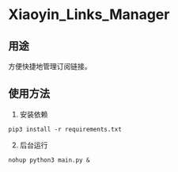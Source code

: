 # Xiaoyin_Links_Manager

## 用途

方便快捷地管理订阅链接。

## 使用方法

1.  安装依赖
   
```shell
pip3 install -r requirements.txt
```

2.  后台运行

```
nohup python3 main.py &
```
